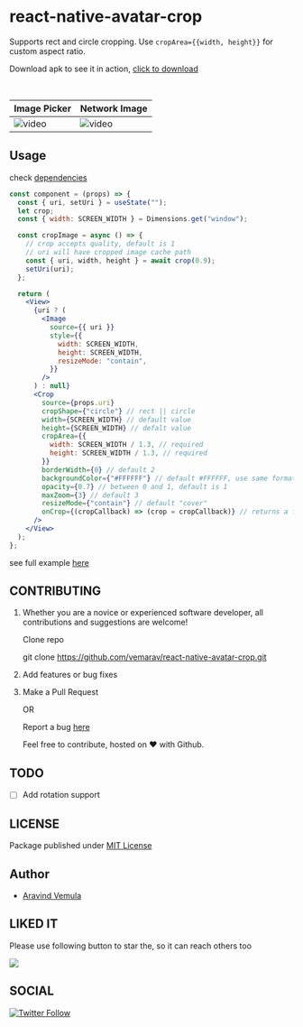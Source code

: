 # react-native-avatar-crop

Supports rect and circle cropping. Use `cropArea={{width, height}}` for custom aspect ratio.

Download apk to see it in action, [click to download](https://github.com/vemarav/react-native-avatar-crop/releases/download/v1.0.5/app-release.apk)

<br>

| Image Picker                                                                                | Network Image                                                                                |
| ------------------------------------------------------------------------------------------- | -------------------------------------------------------------------------------------------- |
| ![video](https://github.com/vemarav/react-native-avatar-crop/raw/main/screenshots/demo.gif) | ![video](https://github.com/vemarav/react-native-avatar-crop/raw/main/screenshots/demo2.gif) |

## Usage

check [dependencies](https://www.npmjs.com/package/react-native-avatar-crop?activeTab=dependencies)

```jsx
const component = (props) => {
  const { uri, setUri } = useState("");
  let crop;
  const { width: SCREEN_WIDTH } = Dimensions.get("window");

  const cropImage = async () => {
    // crop accepts quality, default is 1
    // uri will have cropped image cache path
    const { uri, width, height } = await crop(0.9);
    setUri(uri);
  };

  return (
    <View>
      {uri ? (
        <Image
          source={{ uri }}
          style={{
            width: SCREEN_WIDTH,
            height: SCREEN_WIDTH,
            resizeMode: "contain",
          }}
        />
      ) : null}
      <Crop
        source={props.uri}
        cropShape={"circle"} // rect || circle
        width={SCREEN_WIDTH} // default value
        height={SCREEN_WIDTH} // defalt value
        cropArea={{
          width: SCREEN_WIDTH / 1.3, // required
          height: SCREEN_WIDTH / 1.3, // required
        }}
        borderWidth={0} // default 2
        backgroundColor={"#FFFFFF"} // default #FFFFFF, use same format
        opacity={0.7} // between 0 and 1, default is 1
        maxZoom={3} // default 3
        resizeMode={"contain"} // default "cover"
        onCrop={(cropCallback) => (crop = cropCallback)} // returns a function
      />
    </View>
  );
};
```

see full example [here](https://github.com/vemarav/react-native-avatar-crop/blob/main/example/CropImage.tsx)

## CONTRIBUTING

1. Whether you are a novice or experienced software developer, all contributions and suggestions are welcome!

   Clone repo

   git clone https://github.com/vemarav/react-native-avatar-crop.git

2. Add features or bug fixes

3. Make a Pull Request

   OR

   Report a bug [here](https://github.com/vemarav/react-native-avatar-crop/issues/new/choose)

   Feel free to contribute, hosted on ❤️ with Github.

## TODO

- [ ] Add rotation support

## LICENSE

Package published under [MIT License](https://github.com/vemarav/subdomains/blob/master/LICENSE)

## Author

- [Aravind Vemula](https://github.com/vemarav)

## LIKED IT

Please use following button to star the, so it can reach others too

[![](https://img.shields.io/github/stars/vemarav/react-native-avatar-crop.svg?label=Stars&style=social)](https://github.com/vemarav/react-native-avatar-crop)

## SOCIAL

[![Twitter Follow](https://img.shields.io/twitter/follow/vemarav.svg?style=social&label=Follow)](https://twitter.com/vemarav)

